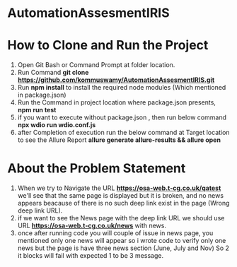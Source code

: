 # AutomationAssesmentIRIS
# How to Clone and Run the Project
1. Open Git Bash or Command Prompt at folder location.
2. Run Command **git clone https://github.com/kommuswamy/AutomationAssesmentIRIS.git**
3. Run **npm install** to install the required node modules (Which mentioned in package.json)
4. Run the Command in project location where package.json presents, **npm run test**
5. if you want to execute without package.json , then run below command **npx wdio run wdio.conf.js**
6. after Completion of execution run the below command at Target location to see the Allure Report **allure generate allure-results && allure open**

# About the Problem Statement
1. When we try to Navigate the URL **https://osa-web.t-cg.co.uk/qatest** we'll see that the same page is displayed but it is
    broken, and no news appears beacause of there is no such deep link exist in the page (Wrong deep link URL).
2. if we want to see the News page with the deep link URL we should use URL **https://osa-web.t-cg.co.uk/news** with news.
3. once after running code you will couple of issue in news page, you mentioned only one news will appear so i wrote code to verify only one news but the page is have three news section (June, July and Nov)
So 2 it blocks will fail with expected 1 to be 3 message.
